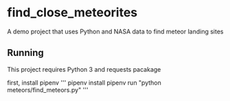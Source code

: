 # find_close_meteorites
A demo project that uses Python and NASA data to find meteor landing sites

## Running
This project requires Python 3 and requests pacakage

first, install pipenv
'''
pipenv install
pipenv run "python meteors/find_meteors.py"
'''
